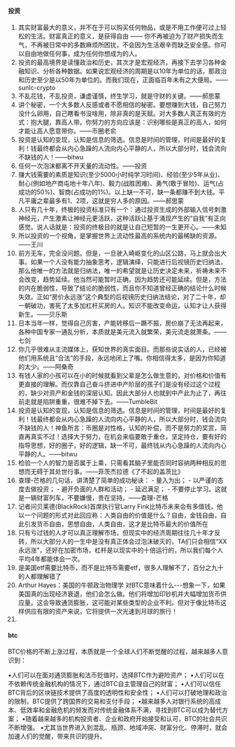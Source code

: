 
#### 投资
1. 其实财富最大的意义，并不在于可以购买任何物品，或是不用工作便可过上轻松的生活。财富真正的意义，是获得自由 —— 你不再被迫为了财产损失而生气，不再被日常中的多数麻烦所困扰，不会因为生活艰辛而缺乏安全感。你可以自由地做任何事，成为任何你想成为的人。
2. 投资的最高境界是读懂政治和历史，其次才是宏观经济，再接下去学习各种金融知识、分析各种数据。如果说宏观经济的周期是以10年为单位的话，那政治和历史至少是以50年为单位的。而我们现在，正面临百年未有之大便局。——sunlc-crypto
3. 不乱花钱，不乱投资，谦虚谨慎，终生学习，就是守财的关键。——郝思蒙
4. 讲个秘密，一个大多数人反感或者不愿相信的秘密。要想赚到大钱，自己努力没什么卵用，自己瞎看书没啥用，除非真的是天赋。对大多数人真正有效的方式：抱大腿，靠高人带。你努力的方向应该是：识别哪些是真正的高人，如何才能让高人愿意带你。——币圈老俞
5. 投资是认知的变现，认知是信息的筛选。信息是时间的管理，时间是最好的复利！钱最终都会从内心急躁的人流向内心平静的人，所以大部分时，钱会流向不缺钱的人！——bitwu
6. 任何一次泡沫都离不开天量的流动性。——投资
7. 赚大钱需要的素质是知识(至少5000小时纯学习时间)、经验(至少5年从业)、耐心(例如地产商屯地十年八年)、毅力(战胜困难)、勇气(敢于冒险)、运气(占成功的50%)、智商(占成功的1%)。以上缺一不可，缺一条都赚不到大钱。平凡平庸之辈最多有1、2项，这就是穷人多的原因。——郝思蒙
8. 人只有几十年，终极的投资标准只有一个：通过投资生成的外部输入信号刺激神经元，产生激素让神经元更活跃，这种活跃让基于涌现产生的“自我”有正向感觉。说人话就是：投资的终极目的就是让自己短暂的一生更开心。——未知
9. 所以投资的⼀个视⻆，是掌握世界上流动性最⾼的系统内的最稀缺的资源。——王川
10. 前方无车，完全没问题。但是，一旦驶入崎岖变化的山区公路，马上就会出大事。如果一个人没有能力抽象思考，逻辑演绎，只能进行后视镜历史归纳法，那么他唯一的方法就是归纳法，唯一的希望就是让历史决定未来，祈祷未来不会改变，趋势延续。他当然可能暂时正确，因为趋势还可能延续。但是，方法的内在脆弱性，导致了结论的脆弱性，而且你不知道曾经正确的结论什么时候失效。正如“房价永远涨”这个典型的后视镜历史归纳法结论，对了二十年，却一朝破功，害死了太多加杠杆买房的人。知识不能改变命运，认知才让人获得新生。——贝乐斯
11. 日本当年一样，觉得自己厉害，产能转移后一蹶不振，房价崩了无法再起来，各种中国专家一通乱分析，本质就是美元流入就繁荣，美元流走就萧条。——七剑
12. 你几乎很难从主流媒体上，获知世界的真实面目。而那些说实话的人，已经被他们用系统且“合法”的手段，永远地闭上了嘴。你相信得太多，是因为你知道的太少。——阿桑奇
13. 有钱人家的小孩可以在小的时候就看到父辈是怎么做生意的，对价格和价值有更直接的理解。而仅靠自己奋斗挤进中产阶层的孩子们是没有经过这个过程的，缺少对资产和金钱的深层认知。因此大部分人也就到中产此为止了，再往前走就是陷阱重重，很难不掉下去。——TumbleBit
14. 投资是认知的变现，认知是信息的筛选。信息是时间的管理，时间是最好的复利！钱最终都会从内心急躁的人流向内心平静的人，所以大部分时，钱会流向不缺钱的人！神鱼所言：币圈是对性格，认知的补偿，而不是努力的奖赏，简直再真实不过！选择大于努力，在机会来临要敢于重仓，坚定持仓，要有好的指导思想，好的圈子，好的逻辑，缺一不可，最终钱从内心急躁的人流向内心平静的人。——bitwu
15. 检验一个人的智力是否属于上乘，只需看其脑子里能否同时容纳两种相反的思想而无碍于其处世行事。——菲茨杰拉德《了不起的盖茨比》
16. 查理-芒格的几句话，讲清楚了简单的成功秘诀：  - 量入为出； - 以严谨的态度去做投资； - 避开负面的人群和活动； - 延迟满足； - 不要停止学习。这就是一辆财富列车，不要嫌慢，贵在坚持。——查理-芒格
17. 记者问贝莱德(BlackRock)首席执行官Larry Fink比特币未来会有多值钱，他以一个问题的形式对此回应称：人类自由的价值是什么？自由，金钱自由，自此引发货币自由，思想自由，人类自由，这才是比特币最大的价值所在
18. 只有亏过钱的人才可以真正理解市场，但现实中的经济周期往往几十年才反转，所以大部分人的一生中是没有真正体会过泡沫破灭的，TA们只会相信“XX永远涨”，还好在加密市场，杠杆是以现实中的十倍运行的，所以我们每个人平均4年都能体会一次。
19. 是美国etf需要比特币，而不是比特币需要etf，很多人理解不了，百分之九十的人都理解错了
20. Arthur Hayes：美国的牛顿政治物理学 对BTC意味着什么---想象一下，如果美国真的出现经济衰退，他们会怎么做。他们将增加印钞机并大幅增加货币供应量。这会导致通货膨胀，这可能对某些类型的企业不利。但对于像比特币这样供应有限的资产来说，它将提供一次光速到月球的旅行！
21. 



#### btc
BTC价格的不断上涨过程，本质就是一个全球人们不断觉醒的过程，越来越多人意识到：

•人们可以在面对通货膨胀和法币贬值时，选择BTC作为避险资产；
•人们可以在不依赖传统金融机构的情况下，通过BTC自主管理自己的财富；
•人们可以信任BTC背后的区块链技术提供了高度的透明性和安全性；
•人们可以打破地理和政治的限制，BTC提供了跨国界的交易和支付手段；
•越来越多人对银行系统的高成本、低效率和金融危机的频发而对传统金融体系不满，寻找到BTC可以成为替代方案；
•随着越来越多的机构投资者、企业和政府开始接受和认可，BTC的社会共识不断增强。
•尤其当世界进入到混乱、瓶颈、地域冲突、财富分化、停滞时，就会加速人们的觉醒，带来共识的提升。
